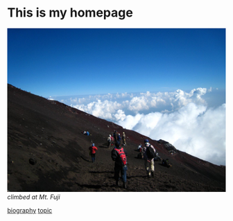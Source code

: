 # This is my homepage


![mountain](7771-cba7-41b8-bda4-4754f8662445-p.jpg)
*climbed at Mt. Fuji*





[biography](https://github.com/mamimuramoto/mamimuramoto.github.io/blob/master/bio.md)
[topic]()
